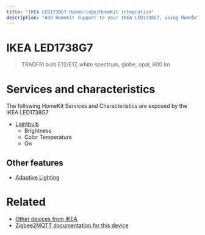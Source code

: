 ```yaml
---
title: "IKEA LED1738G7 Homebridge/HomeKit integration"
description: "Add HomeKit support to your IKEA LED1738G7, using Homebridge, Zigbee2MQTT and homebridge-z2m."
---
```

<!---
This file has been GENERATED using src/docgen/docgen.ts
DO NOT EDIT THIS FILE MANUALLY!
-->
# IKEA LED1738G7
> TRADFRI bulb E12/E17, white spectrum, globe, opal, 600 lm


# Services and characteristics
The following HomeKit Services and Characteristics are exposed by
the IKEA LED1738G7

* [Lightbulb](../../light.md)
  * Brightness
  * Color Temperature
  * On

## Other features
* [Adaptive Lighting](../../light.md)

# Related
* [Other devices from IKEA](../index.md#ikea)
* [Zigbee2MQTT documentation for this device](https://www.zigbee2mqtt.io/devices/LED1738G7.html)